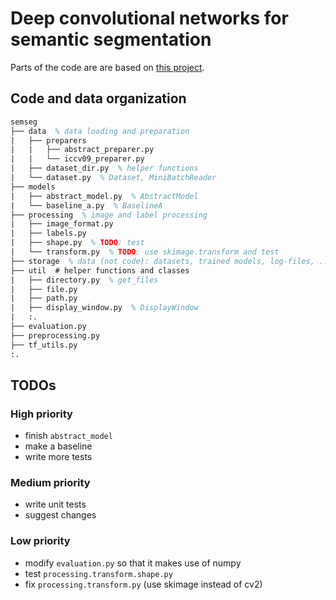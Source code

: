 # Deep convolutional networks for semantic segmentation

Parts of the code are are based on [this project](https://bitbucket.org/Ivan1248/semantic-image-segmentation-by-deep-convolutional-networks/).

## Code and data organization
``` latex
semseg
├── data  % data loading and preparation
|   ├── preparers
|   |   ├── abstract_preparer.py
|   |   └── iccv09_preparer.py 
|   ├── dataset_dir.py  % helper functions
|   └── dataset.py  % Dataset, MiniBatchReader
├── models
|   ├── abstract_model.py  % AbstractModel
|   └── baseline_a.py  % BaselineA
├── processing  % image and label processing
|   ├── image_format.py
|   ├── labels.py
|   ├── shape.py  % TODO: test
|   └── transform.py  % TODO: use skimage.transform and test
├── storage  % data (not code): datasets, trained models, log-files, ...
├── util  # helper functions and classes
|   ├── directory.py  % get_files
|   ├── file.py
|   ├── path.py
|   ├── display_window.py  % DisplayWindow
|   :.
├── evaluation.py
├── preprocessing.py
├── tf_utils.py
:.
```

## TODOs
### High priority
- finish `abstract_model`
- make a baseline
- write more tests
### Medium priority
- write unit tests
- suggest changes
### Low priority
- modify `evaluation.py` so that it makes use of numpy
- test `processing.transform.shape.py`
- fix `processing.transform.py` (use skimage instead of cv2)
